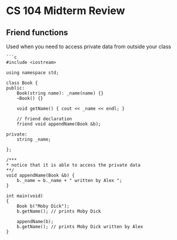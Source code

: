 # CS 104 Midterm Review

## Friend functions
Used when you need to access private data
from outside your class

    ```c
    #include <iostream>

    using namespace std;

    class Book {
    public:
        Book(string name): _name(name) {}
        ~Book() {}

        void getName() { cout << _name << endl; }

        // friend declaration
        friend void appendName(Book &b);

    private:
        string _name;

    };

    /***
    * notice that it is able to access the private data
    **/
    void appendName(Book &b) {
        b._name = b._name + " written by Alex ";
    }

    int main(void)
    {
        Book b("Moby Dick");
        b.getName(); // prints Moby Dick

        appendName(b);
        b.getName(); // prints Moby Dick written by Alex
    }


